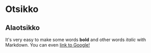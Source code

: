 # Otsikko

## Alaotsikko

It's very easy to make some words **bold** and other words *italic* with Markdown. You can even [link to Google!](http://google.com)

